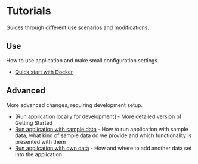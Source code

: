 # Tutorials
Guides through different use scenarios and modifications.    

## Use

How to use application and make small configuration settings.

- [Quick start with Docker](./quick-start.md) 

## Advanced

More advanced changes, requiring development setup.

- [Run application locally for development] - More detailed version of Getting Started
- [Run application with sample data](./advanced/run-application-with-sample-data.md) - How to run application with sample data, what kind of sample data do we provide and which functionality is presented with them
- [Run application with own data](./advanced/run-application-with-own-data.md) - How and where to add another data set into the application